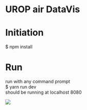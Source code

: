 # UROP air DataVis

# Initiation

$ npm install

# Run

run with any command prompt <br>
$ yarn run dev <br>
should be running at localhost 8080

<image src = 'demo.png'> 
